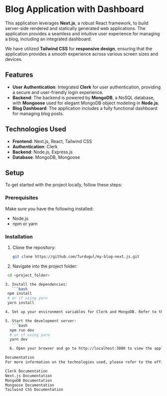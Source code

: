 # Blog Application with Dashboard

This application leverages **Next.js**, a robust React framework, to build server-side rendered and statically generated web applications. The application provides a seamless and intuitive user experience for managing a blog, including an integrated dashboard.

We have utilized **Tailwind CSS** for **responsive design**, ensuring that the application provides a smooth experience across various screen sizes and devices.

## Features

- **User Authentication**: Integrated **Clerk** for user authentication, providing a secure and user-friendly login experience.
- **Backend**: The backend is powered by **MongoDB**, a NoSQL database, with **Mongoose** used for elegant MongoDB object modeling in **Node.js**.
- **Blog Dashboard**: The application includes a fully functional dashboard for managing blog posts.

## Technologies Used

- **Frontend**: Next.js, React, Tailwind CSS
- **Authentication**: Clerk
- **Backend**: Node.js, Express.js
- **Database**: MongoDB, Mongoose

## Setup

To get started with the project locally, follow these steps:

### Prerequisites

Make sure you have the following installed:

- Node.js
- npm or yarn

### Installation

1. Clone the repository:

   ```bash
   git clone https://github.com/Turdugul/my-blog-next.js.git

2. Navigate into the project folder:

  ```bash
   cd <project_folder>

3. Install the dependencies:
     ```bash
   npm install
   # or if using yarn
   yarn install

4. Set up your environment variables for Clerk and MongoDB. Refer to the official documentation for instructions.

5. Start the development server:
     ```bash
    npm run dev
    # or if using yarn
    yarn dev

    6. Open your browser and go to http://localhost:3000 to view the application.

Documentation
For more information on the technologies used, please refer to the official documentation of each:

Clerk Documentation
Next.js Documentation
MongoDB Documentation
Mongoose Documentation
Tailwind CSS Documentation
